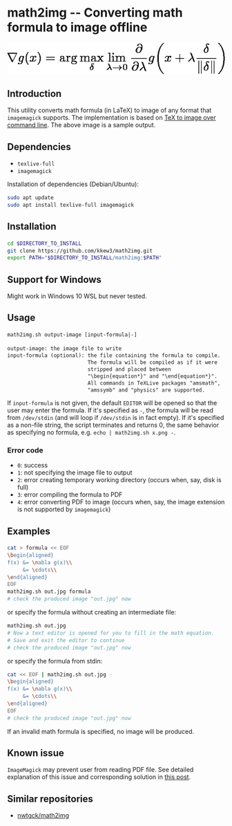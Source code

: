 # math2img -- Converting math formula to image offline

![sample-output](sample/out.jpg)

## Introduction

This utility converts math formula (in LaTeX) to image of any format that `imagemagick` supports. The implementation is based on [TeX to image over command line](https://tex.stackexchange.com/questions/34054/tex-to-image-over-command-line/34058#34058). The above image is a sample output.

## Dependencies

- `texlive-full`
- `imagemagick`

Installation of dependencies (Debian/Ubuntu):

```bash
sudo apt update
sudo apt install texlive-full imagemagick
```

## Installation

```bash
cd $DIRECTORY_TO_INSTALL
git clone https://github.com/kkew3/math2img.git
export PATH="$DIRECTORY_TO_INSTALL/math2img:$PATH"
```
## Support for Windows

Might work in Windows 10 WSL but never tested.


## Usage

	math2img.sh output-image [input-formula|-]
	
	output-image: the image file to write
	input-formula (optional): the file containing the formula to compile.
	                          The formula will be compiled as if it were
	                          stripped and placed between
	                          "\begin{equation*}" and "\end{equation*}".
	                          All commands in TeXLive packages "amsmath",
	                          "amssymb" and "physics" are supported.

If `input-formula` is not given, the default `EDITOR` will be opened so that
the user may enter the formula. If it's specified as `-`, the formula will be
read from `/dev/stdin` (and will loop if `/dev/stdin` is in fact empty). If
it's specified as a non-file string, the script terminates and returns 0, the
same behavior as specifying no formula, e.g. `echo | math2img.sh x.png -`.

### Error code

- `0`: success
- `1`: not specifying the image file to output
- `2`: error creating temporary working directory (occurs when, say, disk is full)
- `3`: error compiling the formula to PDF
- `4`: error converting PDF to image (occurs when, say, the image extension is not supported by `imagemagick`)


## Examples

```bash
cat > formula << EOF
\begin{aligned}
f(x) &= \nabla g(x)\\
     &= \cdots\\
\end{aligned}
EOF
math2img.sh out.jpg formula
# check the produced image "out.jpg" now
```
or specify the formula without creating an intermediate file:

```bash
math2img.sh out.jpg
# Now a text editor is opened for you to fill in the math equation.
# Save and exit the editor to continue
# check the produced image "out.jpg" now
```

or specify the formula from stdin:

```bash
cat << EOF | math2img.sh out.jpg -
\begin{aligned}
f(x) &= \nabla g(x)\\
     &= \cdots\\
\end{aligned}
EOF
# check the produced image "out.jpg" now
```

If an invalid math formula is specified, no image will be produced.


## Known issue

`ImageMagick` may prevent user from reading PDF file.
See detailed explanation of this issue and corresponding solution in [this post](https://stackoverflow.com/a/52661288).


## Similar repositories

- [nwtgck/math2img](https://github.com/nwtgck/math2img.git)
